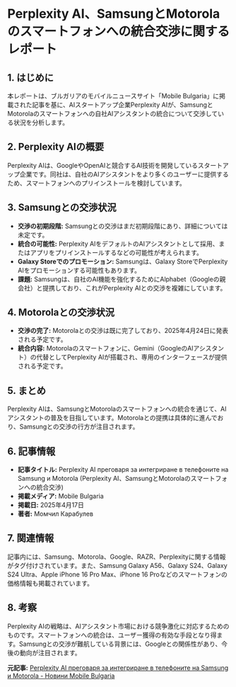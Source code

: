 # Perplexity AI、SamsungとMotorolaのスマートフォンへの統合交渉に関するレポート

## 1. はじめに

本レポートは、ブルガリアのモバイルニュースサイト「Mobile Bulgaria」に掲載された記事を基に、AIスタートアップ企業Perplexity AIが、SamsungとMotorolaのスマートフォンへの自社AIアシスタントの統合について交渉している状況を分析します。

## 2. Perplexity AIの概要

Perplexity AIは、GoogleやOpenAIと競合するAI技術を開発しているスタートアップ企業です。同社は、自社のAIアシスタントをより多くのユーザーに提供するため、スマートフォンへのプリインストールを検討しています。

## 3. Samsungとの交渉状況

* **交渉の初期段階:** Samsungとの交渉はまだ初期段階にあり、詳細については未定です。
* **統合の可能性:** Perplexity AIをデフォルトのAIアシスタントとして採用、またはアプリをプリインストールするなどの可能性が考えられます。
* **Galaxy Storeでのプロモーション:** Samsungは、Galaxy StoreでPerplexity AIをプロモーションする可能性もあります。
* **課題:** Samsungは、自社のAI機能を強化するためにAlphabet（Googleの親会社）と提携しており、これがPerplexity AIとの交渉を複雑にしています。

## 4. Motorolaとの交渉状況

* **交渉の完了:** Motorolaとの交渉は既に完了しており、2025年4月24日に発表される予定です。
* **統合内容:** Motorolaのスマートフォンに、Gemini（GoogleのAIアシスタント）の代替としてPerplexity AIが搭載され、専用のインターフェースが提供される予定です。

## 5. まとめ

Perplexity AIは、SamsungとMotorolaのスマートフォンへの統合を通じて、AIアシスタントの普及を目指しています。Motorolaとの提携は具体的に進んでおり、Samsungとの交渉の行方が注目されます。

## 6. 記事情報

* **記事タイトル:** Perplexity AI преговаря за интегриране в телефоните на Samsung и Motorola (Perplexity AI、SamsungとMotorolaのスマートフォンへの統合交渉)
* **掲載メディア:** Mobile Bulgaria
* **掲載日:** 2025年4月17日
* **著者:** Момчил Карабулев

## 7. 関連情報

記事内には、Samsung、Motorola、Google、RAZR、Perplexityに関する情報がタグ付けされています。また、Samsung Galaxy A56、Galaxy S24、Galaxy S24 Ultra、Apple iPhone 16 Pro Max、iPhone 16 Proなどのスマートフォンの価格情報も掲載されています。

## 8. 考察

Perplexity AIの戦略は、AIアシスタント市場における競争激化に対応するためのものです。スマートフォンへの統合は、ユーザー獲得の有効な手段となり得ます。Samsungとの交渉が難航している背景には、Googleとの関係性があり、今後の動向が注目されます。



**元記事:** [Perplexity AI преговаря за интегриране в телефоните на Samsung и Motorola - Новини Mobile Bulgaria](https://mobilebulgaria.com/news/perplexity-ai-pregovarya-za-integrirane-v-telefonite-na-samsung-i-motorola)
